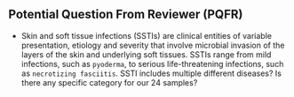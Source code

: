 ## Potential Question From Reviewer (PQFR)

* Skin and soft tissue infections (SSTIs) are clinical entities of variable presentation, etiology and severity that involve microbial invasion of the layers of the skin and underlying soft tissues. SSTIs range from mild infections, such as `pyoderma`, to serious life-threatening infections, such as `necrotizing fasciitis`. SSTI includes multiple different diseases? Is there any specific category for our 24 samples? 
